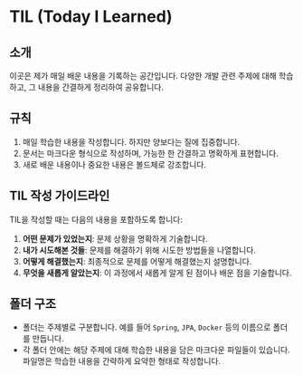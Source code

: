 # TIL (Today I Learned)

## 소개

이곳은 제가 매일 배운 내용을 기록하는 공간입니다. 다양한 개발 관련 주제에 대해 학습하고, 그 내용을 간결하게 정리하여 공유합니다.

## 규칙

1. 매일 학습한 내용을 작성합니다. 하지만 양보다는 질에 집중합니다.
2. 문서는 마크다운 형식으로 작성하며, 가능한 한 간결하고 명확하게 표현합니다.
3. 새로 배운 내용이나 중요한 내용은 볼드체로 강조합니다.

## TIL 작성 가이드라인

TIL을 작성할 때는 다음의 내용을 포함하도록 합니다:

1. **어떤 문제가 있었는지**: 문제 상황을 명확하게 기술합니다.
2. **내가 시도해본 것들**: 문제를 해결하기 위해 시도한 방법들을 나열합니다.
3. **어떻게 해결했는지**: 최종적으로 문제를 어떻게 해결했는지 설명합니다.
4. **무엇을 새롭게 알았는지**: 이 과정에서 새롭게 알게 된 점이나 배운 점을 기술합니다.

## 폴더 구조

- 폴더는 주제별로 구분합니다. 예를 들어 `Spring`, `JPA`, `Docker` 등의 이름으로 폴더를 만듭니다.
- 각 폴더 안에는 해당 주제에 대해 학습한 내용을 담은 마크다운 파일들이 있습니다. 파일명은 학습한 내용을 간략하게 요약한 형태로 작성합니다.
